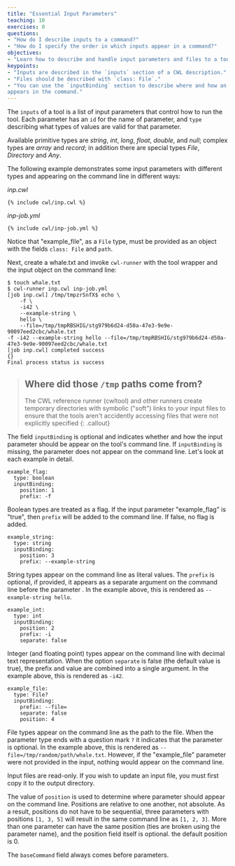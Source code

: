 ```yaml
---
title: "Essential Input Parameters"
teaching: 10
exercises: 0
questions:
- "How do I describe inputs to a command?"
- "How do I specify the order in which inputs appear in a command?"
objectives:
- "Learn how to describe and handle input parameters and files to a tool."
keypoints:
- "Inputs are described in the `inputs` section of a CWL description."
- "Files should be described with `class: File`."
- "You can use the `inputBinding` section to describe where and how an input
appears in the command."
---
```


The `inputs` of a tool is a list of input parameters that control how to
run the tool.  Each parameter has an `id` for the name of parameter, and
`type` describing what types of values are valid for that parameter.

Available primitive types are *string*, *int*, *long*, *float*, *double*,
and *null*; complex types are *array* and *record*; in addition there are
special types *File*, *Directory* and *Any*.

The following example demonstrates some input parameters with different
types and appearing on the command line in different ways:


*inp.cwl*

~~~
{% include cwl/inp.cwl %}
~~~

*inp-job.yml*

```
{% include cwl/inp-job.yml %}
```

Notice that "example_file", as a `File` type, must be provided as an
object with the fields `class: File` and `path`.

Next, create a whale.txt and invoke `cwl-runner` with the tool wrapper and the
input object on the command line:

```
$ touch whale.txt
$ cwl-runner inp.cwl inp-job.yml
[job inp.cwl] /tmp/tmpzrSnfX$ echo \
    -f \
    -i42 \
    --example-string \
    hello \
    --file=/tmp/tmpRBSHIG/stg979b6d24-d50a-47e3-9e9e-90097eed2cbc/whale.txt
-f -i42 --example-string hello --file=/tmp/tmpRBSHIG/stg979b6d24-d50a-47e3-9e9e-90097eed2cbc/whale.txt
[job inp.cwl] completed success
{}
Final process status is success
```
> ## Where did those `/tmp` paths come from?
>
> The CWL reference runner (cwltool) and other runners create temporary
> directories with symbolic ("soft") links to your input files to ensure that
> the tools aren't accidently accessing files that were not explicitly
> specified
{: .callout}

The field `inputBinding` is optional and indicates whether and how the
input parameter should be appear on the tool's command line.  If
`inputBinding` is missing, the parameter does not appear on the command
line.  Let's look at each example in detail.

```
example_flag:
  type: boolean
  inputBinding:
    position: 1
    prefix: -f
```

Boolean types are treated as a flag.  If the input parameter
"example_flag" is "true", then `prefix` will be added to the
command line.  If false, no flag is added.

```
example_string:
  type: string
  inputBinding:
    position: 3
    prefix: --example-string
```

String types appear on the command line as literal values.  The `prefix`
is optional, if provided, it appears as a separate argument on the
command line before the parameter .  In the example above, this is
rendered as `--example-string hello`.

```
example_int:
  type: int
  inputBinding:
    position: 2
    prefix: -i
    separate: false
```

Integer (and floating point) types appear on the command line with
decimal text representation.  When the option `separate` is false (the
default value is true), the prefix and value are combined into a single
argument.  In the example above, this is rendered as `-i42`.


```
example_file:
  type: File?
  inputBinding:
    prefix: --file=
    separate: false
    position: 4
```

File types appear on the command line as the path to the file.  When the
parameter type ends with a question mark `?` it indicates that the
parameter is optional.  In the example above, this is rendered as
`--file=/tmp/random/path/whale.txt`.  However, if the "example_file"
parameter were not provided in the input, nothing would appear on the
command line.

Input files are read-only.  If you wish to update an input file, you must
first copy it to the output directory.

The value of `position` is used to determine where parameter should
appear on the command line.  Positions are relative to one another, not
absolute.  As a result, positions do not have to be sequential, three
parameters with positions `[1, 3, 5]` will result in the same command
line as `[1, 2, 3]`.  More than one parameter can have the same position
(ties are broken using the parameter name), and the position field itself
is optional.  the default position is 0.

The `baseCommand` field always comes before parameters.
